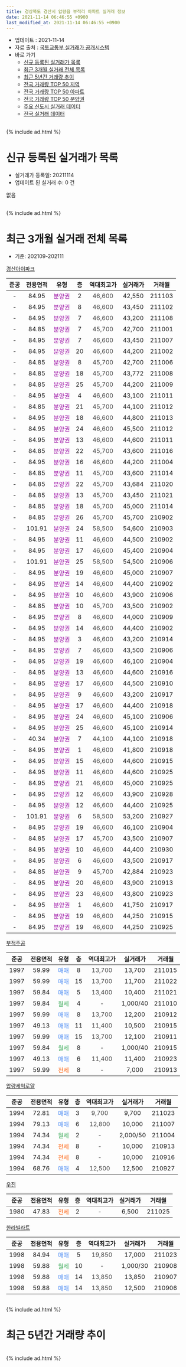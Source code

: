 ```yaml
---
title: 경상북도 경산시 압량읍 부적리 아파트 실거래 정보
date: 2021-11-14 06:46:55 +0900
last_modified_at: 2021-11-14 06:46:55 +0900
---
```


* 업데이트 : 2021-11-14
* 자료 출처 : [국토교통부 실거래가 공개시스템](http://rt.molit.go.kr)
* 바로 가기
    * [신규 등록된 실거래가 목록](#신규-등록된-실거래가-목록)
    * [최근 3개월 실거래 전체 목록](#최근-3개월-실거래-전체-목록)
    * [최근 5년간 거래량 추이](#최근-5년간-거래량-추이)
    * [전국 거래량 TOP 50 지역](https://inasie.github.io/apt-trade-info/최근-3개월-전국에서-가장-거래가-많이-발생한-지역)
    * [전국 거래량 TOP 50 아파트](https://inasie.github.io/apt-trade-info/최근-3개월-전국에서-가장-거래가-많이-발생한-아파트)
    * [전국 거래량 TOP 50 분양권](https://inasie.github.io/apt-trade-info/최근-3개월-전국에서-가장-거래가-많이-발생한-분양권)
    * [주요 신도시 실거래 데이터](https://inasie.github.io/apt-trade-info/주요-신도시)
    * [전국 실거래 데이터](https://inasie.github.io/apt-trade-info/전국)
<br>
{% include ad.html %}
<br>

# 신규 등록된 실거래가 목록
* 실거래가 등록일: 20211114
* 업데이트 된 실거래 수: 0 건

없음

<br>
{% include ad.html %}
<br>

# 최근 3개월 실거래 전체 목록
* 기준: 202109-202111


[경산아이파크](https://search.naver.com/search.naver?query=%EA%B2%BD%EC%83%81%EB%B6%81%EB%8F%84+%EA%B2%BD%EC%82%B0%EC%8B%9C+%EC%95%95%EB%9F%89%EC%9D%8D+%EB%B6%80%EC%A0%81%EB%A6%AC+%EA%B2%BD%EC%82%B0%EC%95%84%EC%9D%B4%ED%8C%8C%ED%81%AC)

|준공|전용면적|유형|층|역대최고가|실거래가|거래월|
|:---:|:---:|:---:|:---:|:---:|:---:|:---:|
|-|84.95|<span style="color:#9C11A5">분양권</span>|2|<span style="color:#444444">46,600</span>|42,550|211103|
|-|84.95|<span style="color:#9C11A5">분양권</span>|8|<span style="color:#444444">46,600</span>|43,450|211102|
|-|84.95|<span style="color:#9C11A5">분양권</span>|7|<span style="color:#444444">46,600</span>|43,200|211108|
|-|84.85|<span style="color:#9C11A5">분양권</span>|7|<span style="color:#444444">45,700</span>|42,700|211001|
|-|84.95|<span style="color:#9C11A5">분양권</span>|7|<span style="color:#444444">46,600</span>|43,450|211007|
|-|84.95|<span style="color:#9C11A5">분양권</span>|20|<span style="color:#444444">46,600</span>|44,200|211002|
|-|84.85|<span style="color:#9C11A5">분양권</span>|8|<span style="color:#444444">45,700</span>|42,700|211006|
|-|84.85|<span style="color:#9C11A5">분양권</span>|18|<span style="color:#444444">45,700</span>|43,772|211008|
|-|84.85|<span style="color:#9C11A5">분양권</span>|25|<span style="color:#444444">45,700</span>|44,200|211009|
|-|84.95|<span style="color:#9C11A5">분양권</span>|4|<span style="color:#444444">46,600</span>|43,100|211011|
|-|84.85|<span style="color:#9C11A5">분양권</span>|21|<span style="color:#444444">45,700</span>|44,100|211012|
|-|84.95|<span style="color:#9C11A5">분양권</span>|18|<span style="color:#444444">46,600</span>|44,800|211013|
|-|84.95|<span style="color:#9C11A5">분양권</span>|24|<span style="color:#444444">46,600</span>|45,500|211012|
|-|84.95|<span style="color:#9C11A5">분양권</span>|13|<span style="color:#444444">46,600</span>|44,600|211011|
|-|84.85|<span style="color:#9C11A5">분양권</span>|22|<span style="color:#444444">45,700</span>|43,600|211016|
|-|84.95|<span style="color:#9C11A5">분양권</span>|16|<span style="color:#444444">46,600</span>|44,200|211004|
|-|84.85|<span style="color:#9C11A5">분양권</span>|11|<span style="color:#444444">45,700</span>|43,600|211014|
|-|84.85|<span style="color:#9C11A5">분양권</span>|22|<span style="color:#444444">45,700</span>|43,684|211020|
|-|84.85|<span style="color:#9C11A5">분양권</span>|13|<span style="color:#444444">45,700</span>|43,450|211021|
|-|84.85|<span style="color:#9C11A5">분양권</span>|18|<span style="color:#444444">45,700</span>|45,000|211014|
|-|84.85|<span style="color:#9C11A5">분양권</span>|26|<span style="color:#444444">45,700</span>|45,700|210902|
|-|101.91|<span style="color:#9C11A5">분양권</span>|24|<span style="color:#444444">58,500</span>|54,600|210903|
|-|84.95|<span style="color:#9C11A5">분양권</span>|11|<span style="color:#444444">46,600</span>|44,500|210902|
|-|84.95|<span style="color:#9C11A5">분양권</span>|17|<span style="color:#444444">46,600</span>|45,400|210904|
|-|101.91|<span style="color:#9C11A5">분양권</span>|25|<span style="color:#444444">58,500</span>|54,500|210906|
|-|84.95|<span style="color:#9C11A5">분양권</span>|19|<span style="color:#444444">46,600</span>|45,000|210907|
|-|84.95|<span style="color:#9C11A5">분양권</span>|14|<span style="color:#444444">46,600</span>|44,400|210902|
|-|84.95|<span style="color:#9C11A5">분양권</span>|10|<span style="color:#444444">46,600</span>|43,900|210906|
|-|84.85|<span style="color:#9C11A5">분양권</span>|10|<span style="color:#444444">45,700</span>|43,500|210902|
|-|84.95|<span style="color:#9C11A5">분양권</span>|8|<span style="color:#444444">46,600</span>|44,000|210909|
|-|84.95|<span style="color:#9C11A5">분양권</span>|14|<span style="color:#444444">46,600</span>|44,400|210902|
|-|84.95|<span style="color:#9C11A5">분양권</span>|3|<span style="color:#444444">46,600</span>|43,200|210914|
|-|84.95|<span style="color:#9C11A5">분양권</span>|7|<span style="color:#444444">46,600</span>|43,500|210906|
|-|84.95|<span style="color:#9C11A5">분양권</span>|19|<span style="color:#444444">46,600</span>|46,100|210904|
|-|84.95|<span style="color:#9C11A5">분양권</span>|13|<span style="color:#444444">46,600</span>|44,600|210916|
|-|84.95|<span style="color:#9C11A5">분양권</span>|17|<span style="color:#444444">46,600</span>|44,500|210910|
|-|84.95|<span style="color:#9C11A5">분양권</span>|9|<span style="color:#444444">46,600</span>|43,200|210917|
|-|84.95|<span style="color:#9C11A5">분양권</span>|17|<span style="color:#444444">46,600</span>|44,400|210918|
|-|84.95|<span style="color:#9C11A5">분양권</span>|24|<span style="color:#444444">46,600</span>|45,100|210906|
|-|84.95|<span style="color:#9C11A5">분양권</span>|25|<span style="color:#444444">46,600</span>|45,100|210914|
|-|40.34|<span style="color:#9C11A5">분양권</span>|7|<span style="color:#444444">44,100</span>|44,100|210918|
|-|84.95|<span style="color:#9C11A5">분양권</span>|1|<span style="color:#444444">46,600</span>|41,800|210918|
|-|84.95|<span style="color:#9C11A5">분양권</span>|15|<span style="color:#444444">46,600</span>|44,600|210915|
|-|84.95|<span style="color:#9C11A5">분양권</span>|11|<span style="color:#444444">46,600</span>|44,600|210925|
|-|84.95|<span style="color:#9C11A5">분양권</span>|21|<span style="color:#444444">46,600</span>|45,000|210925|
|-|84.95|<span style="color:#9C11A5">분양권</span>|12|<span style="color:#444444">46,600</span>|43,900|210928|
|-|84.95|<span style="color:#9C11A5">분양권</span>|12|<span style="color:#444444">46,600</span>|44,400|210925|
|-|101.91|<span style="color:#9C11A5">분양권</span>|6|<span style="color:#444444">58,500</span>|53,200|210927|
|-|84.95|<span style="color:#9C11A5">분양권</span>|19|<span style="color:#444444">46,600</span>|46,100|210904|
|-|84.85|<span style="color:#9C11A5">분양권</span>|17|<span style="color:#444444">45,700</span>|43,500|210907|
|-|84.95|<span style="color:#9C11A5">분양권</span>|10|<span style="color:#444444">46,600</span>|44,400|210930|
|-|84.95|<span style="color:#9C11A5">분양권</span>|6|<span style="color:#444444">46,600</span>|43,500|210917|
|-|84.85|<span style="color:#9C11A5">분양권</span>|9|<span style="color:#444444">45,700</span>|42,884|210923|
|-|84.95|<span style="color:#9C11A5">분양권</span>|20|<span style="color:#444444">46,600</span>|43,900|210913|
|-|84.95|<span style="color:#9C11A5">분양권</span>|23|<span style="color:#444444">46,600</span>|43,800|210923|
|-|84.95|<span style="color:#9C11A5">분양권</span>|1|<span style="color:#444444">46,600</span>|41,750|210917|
|-|84.95|<span style="color:#9C11A5">분양권</span>|19|<span style="color:#444444">46,600</span>|44,250|210915|
|-|84.95|<span style="color:#9C11A5">분양권</span>|19|<span style="color:#444444">46,600</span>|44,250|210925|


<script async src="//pagead2.googlesyndication.com/pagead/js/adsbygoogle.js"></script>
<!-- 기본 -->
<ins class="adsbygoogle"
     style="display:block"
     data-ad-client="ca-pub-2446590836940007"
     data-ad-slot="1659523306"
     data-ad-format="auto"
     data-full-width-responsive="true"></ins>
<script>
(adsbygoogle = window.adsbygoogle || []).push({});
</script>


[부적주공](https://search.naver.com/search.naver?query=%EA%B2%BD%EC%83%81%EB%B6%81%EB%8F%84+%EA%B2%BD%EC%82%B0%EC%8B%9C+%EC%95%95%EB%9F%89%EC%9D%8D+%EB%B6%80%EC%A0%81%EB%A6%AC+%EB%B6%80%EC%A0%81%EC%A3%BC%EA%B3%B5)

|준공|전용면적|유형|층|역대최고가|실거래가|거래월|
|:---:|:---:|:---:|:---:|:---:|:---:|:---:|
|1997|59.99|<span style="color:#4285f3">매매</span>|8|<span style="color:#444444">13,700</span>|13,700|211015|
|1997|59.99|<span style="color:#4285f3">매매</span>|15|<span style="color:#444444">13,700</span>|11,700|211022|
|1997|59.84|<span style="color:#4285f3">매매</span>|5|<span style="color:#444444">13,400</span>|10,400|211021|
|1997|59.84|<span style="color:#34a853">월세</span>|4|<span style="color:#444444">-</span>|1,000/40|211010|
|1997|59.99|<span style="color:#4285f3">매매</span>|8|<span style="color:#444444">13,700</span>|12,200|210912|
|1997|49.13|<span style="color:#4285f3">매매</span>|11|<span style="color:#444444">11,400</span>|10,500|210915|
|1997|59.99|<span style="color:#4285f3">매매</span>|15|<span style="color:#444444">13,700</span>|12,100|210911|
|1997|59.84|<span style="color:#34a853">월세</span>|8|<span style="color:#444444">-</span>|1,000/40|210915|
|1997|49.13|<span style="color:#4285f3">매매</span>|6|<span style="color:#444444">11,400</span>|11,400|210923|
|1997|59.99|<span style="color:#ff5a00">전세</span>|8|<span style="color:#444444">-</span>|7,000|210913|

[압량세익로얄](https://search.naver.com/search.naver?query=%EA%B2%BD%EC%83%81%EB%B6%81%EB%8F%84+%EA%B2%BD%EC%82%B0%EC%8B%9C+%EC%95%95%EB%9F%89%EC%9D%8D+%EB%B6%80%EC%A0%81%EB%A6%AC+%EC%95%95%EB%9F%89%EC%84%B8%EC%9D%B5%EB%A1%9C%EC%96%84)

|준공|전용면적|유형|층|역대최고가|실거래가|거래월|
|:---:|:---:|:---:|:---:|:---:|:---:|:---:|
|1994|72.81|<span style="color:#4285f3">매매</span>|3|<span style="color:#444444">9,700</span>|9,700|211023|
|1994|79.13|<span style="color:#4285f3">매매</span>|6|<span style="color:#444444">12,800</span>|10,000|211007|
|1994|74.34|<span style="color:#34a853">월세</span>|2|<span style="color:#444444">-</span>|2,000/50|211004|
|1994|74.34|<span style="color:#ff5a00">전세</span>|8|<span style="color:#444444">-</span>|10,000|210913|
|1994|74.34|<span style="color:#ff5a00">전세</span>|8|<span style="color:#444444">-</span>|10,000|210916|
|1994|68.76|<span style="color:#4285f3">매매</span>|4|<span style="color:#444444">12,500</span>|12,500|210927|

[우진](https://search.naver.com/search.naver?query=%EA%B2%BD%EC%83%81%EB%B6%81%EB%8F%84+%EA%B2%BD%EC%82%B0%EC%8B%9C+%EC%95%95%EB%9F%89%EC%9D%8D+%EB%B6%80%EC%A0%81%EB%A6%AC+%EC%9A%B0%EC%A7%84)

|준공|전용면적|유형|층|역대최고가|실거래가|거래월|
|:---:|:---:|:---:|:---:|:---:|:---:|:---:|
|1980|47.83|<span style="color:#ff5a00">전세</span>|2|<span style="color:#444444">-</span>|6,500|211025|

[한라빌라트](https://search.naver.com/search.naver?query=%EA%B2%BD%EC%83%81%EB%B6%81%EB%8F%84+%EA%B2%BD%EC%82%B0%EC%8B%9C+%EC%95%95%EB%9F%89%EC%9D%8D+%EB%B6%80%EC%A0%81%EB%A6%AC+%ED%95%9C%EB%9D%BC%EB%B9%8C%EB%9D%BC%ED%8A%B8)

|준공|전용면적|유형|층|역대최고가|실거래가|거래월|
|:---:|:---:|:---:|:---:|:---:|:---:|:---:|
|1998|84.94|<span style="color:#4285f3">매매</span>|5|<span style="color:#444444">19,850</span>|17,000|211023|
|1998|59.88|<span style="color:#34a853">월세</span>|10|<span style="color:#444444">-</span>|1,000/30|210908|
|1998|59.88|<span style="color:#4285f3">매매</span>|14|<span style="color:#444444">13,850</span>|13,850|210907|
|1998|59.88|<span style="color:#4285f3">매매</span>|14|<span style="color:#444444">13,850</span>|12,500|210906|


<br>
{% include ad.html %}
<br>

# 최근 5년간 거래량 추이


<div style="width:100%;">
    <canvas id="deal_progress" height="200"></canvas>
</div>

<script>
new Chart(document.getElementById("deal_progress"), {
    type: 'line',
    data: {
        labels: ['201611','201612','201701','201702','201703','201704','201705','201706','201707','201708','201709','201710','201711','201712','201801','201802','201803','201804','201805','201806','201807','201808','201809','201810','201811','201812','201901','201902','201903','201904','201905','201906','201907','201908','201909','201910','201911','201912','202001','202002','202003','202004','202005','202006','202007','202008','202009','202010','202011','202012','202101','202102','202103','202104','202105','202106','202107','202108','202109','202110','202111'],
        datasets: [{
            label: '매매',
            pointRadius: 1,
            data: [0, 0, 0, 0, 0, 0, 0, 0, 0, 0, 0, 0, 0, 0, 0, 0, 0, 0, 0, 0, 0, 0, 0, 0, 0, 0, 0, 0, 0, 0, 0, 0, 0, 0, 0, 0, 7, 4, 5, 7, 2, 2, 3, 5, 6, 2, 4, 5, 7, 11, 10, 7, 13, 4, 6, 4, 69, 62, 45, 23, 3],
            borderColor: "rgba(255, 201, 14, 1)",
            backgroundColor: "rgba(255, 201, 14, 0.5)",
            fill: false,
            lineTension: 0
        },{
            label: '전월세',
            pointRadius: 1,
            data: [0, 0, 0, 0, 0, 0, 0, 0, 0, 0, 0, 0, 0, 0, 0, 0, 0, 0, 0, 0, 0, 0, 0, 0, 0, 0, 0, 0, 0, 0, 0, 0, 0, 0, 0, 0, 2, 1, 4, 1, 1, 1, 1, 3, 2, 6, 4, 1, 1, 1, 1, 2, 1, 4, 4, 4, 1, 4, 5, 3, 0],
            borderColor: "rgba(0, 141, 185, 1)",
            backgroundColor: "rgba(0, 141, 185, 0.5)",
            fill: false,
            lineTension: 0
        }
        ]
    },
    options: {
        responsive: true,
        title: {
            display: false
        },
        tooltips: {
            mode: 'index',
            intersect: false
        },
        hover: {
            mode: 'nearest',
            intersect: true
        },
        scales: {
            xAxes: [{
                display: true,
                scaleLabel: {
                    display: true,
                    labelString: '년/월'
                }
            }],
            yAxes: [{
                display: true,
                ticks: {
                    suggestedMin: 0,
                },
                scaleLabel: {
                    display: true,
                    labelString: '실거래 수'
                }
            }]
        }
    }
});

</script>


<br>
{% include ad.html %}
<br>

